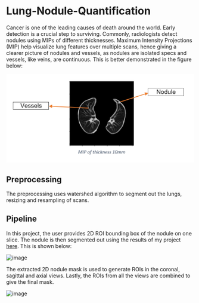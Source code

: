 # Lung-Nodule-Quantification

Cancer is one of the leading causes of death around the world. Early detection is a crucial step to surviving. Commonly, radiologists detect nodules using MIPs of different thicknesses. Maximum Intensity Projections (MIP) help visualize lung features over multiple scans, hence giving a clearer picture of nodules and vessels, as nodules are isolated specs and vessels, like veins, are continuous. This is better demonstrated in the figure below:

![output](https://github.com/amalmsaleem/Lung-Nodule-Segmentation/blob/main/Images/image1.png)

## Preprocessing
The preprocessing uses watershed algorithm to segment out the lungs, resizing and resampling of scans.

## Pipeline
In this project, the user provides 2D ROI bounding box of the nodule on one slice. The nodule is then segmented out using the results of my project [here](https://github.com/amalmsaleem/Lung-Nodule-Segmentation). This is shown below:

![image](https://user-images.githubusercontent.com/99807582/199526013-ccc61fdf-6380-4e9f-b38f-c09a1fcb2bcc.png)

The extracted 2D nodule mask is used to generate ROIs in the coronal, sagittal and axial views. Lastly, the ROIs from all the views are combined to give the final mask.

![image](https://user-images.githubusercontent.com/99807582/199523603-dbac19a2-8aaa-44db-85b4-a448269fcaf2.png)
